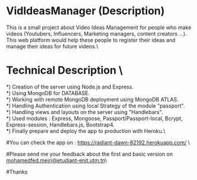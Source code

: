 # VidIdeasManager (Description)

This is a small project about Video Ideas Management for people who make videos (Youtubers, Influencers, Marketing managers, content creators ...). \
This web platform would help these people to register their ideas and manage their ideas for future videos.\

# Technical Description \

*) Creation of the server using Node.js and Express.\
*) Using MongoDB for DATABASE.\
*) Working with remote MongoDB deployment using MongoDB ATLAS.\
*) Handling Authentication using local Strategy of the module "passport".\
*) Handling views and layouts on the server using "Handlebars".\
*) Used modules : Express, Mongoose, Passport/Passport-local, Bcrypt, Express-session, Handlebars.js, Bootstrap4. \
*) Finally prepare and deploy the app to production with Heroku.\

#You can check the app on : https://radiant-dawn-82192.herokuapp.com/  \

#Please send me your feedback about the first and basic version on mohamedfed.mejri@etudiant-enit.utm.tn\

#Thanks
